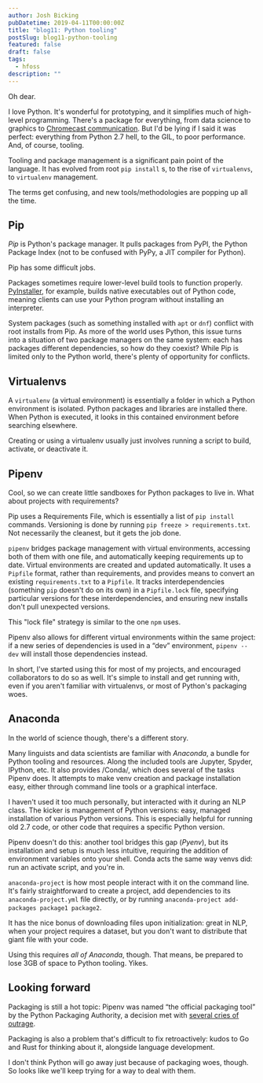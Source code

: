 ```yaml
---
author: Josh Bicking
pubDatetime: 2019-04-11T00:00:00Z
title: "blog11: Python tooling"
postSlug: blog11-python-tooling
featured: false
draft: false
tags:
  - hfoss
description: ""
---
```


Oh dear.

I love Python. It's wonderful for prototyping, and it simplifies much of high-level programming. There's a package for everything, from data science to graphics to [Chromecast communication](https://github.com/balloob/pychromecast). But I'd be lying if I said it was perfect: everything from Python 2.7 hell, to the GIL, to poor performance. And, of course, tooling.

Tooling and package management is a significant pain point of the language. It has evolved from root `pip install` s, to the rise of `virtualenvs`, to `virtualenv` management.

The terms get confusing, and new tools/methodologies are popping up all the time.

## Pip

_Pip_ is Python's package manager. It pulls packages from PyPI, the Python Package Index (not to be confused with PyPy, a JIT compiler for Python).

Pip has some difficult jobs.

Packages sometimes require lower-level build tools to function properly. [PyInstaller](https://www.pyinstaller.org/), for example, builds native executables out of Python code, meaning clients can use your Python program without installing an interpreter.

System packages (such as something installed with `apt` or `dnf`) conflict with root installs from Pip. As more of the world uses Python, this issue turns into a situation of two package managers on the same system: each has packages different dependencies, so how do they coexist? While Pip is limited only to the Python world, there's plenty of opportunity for conflicts.

## Virtualenvs

A `virtualenv` (a virtual environment) is essentially a folder in which a Python environment is isolated. Python packages and libraries are installed there. When Python is executed, it looks in this contained environment before searching elsewhere.

Creating or using a virtualenv usually just involves running a script to build, activate, or deactivate it.

## Pipenv

Cool, so we can create little sandboxes for Python packages to live in. What about projects with requirements?

Pip uses a Requirements File, which is essentially a list of `pip install` commands. Versioning is done by running `pip freeze > requirements.txt`. Not necessarily the cleanest, but it gets the job done.

`pipenv` bridges package management with virtual environments, accessing both of them with one file, and automatically keeping requirements up to date. Virtual environments are created and updated automatically. It uses a `Pipfile` format, rather than requirements, and provides means to convert an existing `requirements.txt` to a `Pipfile`. It tracks interdependencies (something `pip` doesn't do on its own) in a `Pipfile.lock` file, specifying particular versions for these interdependencies, and ensuring new installs don't pull unexpected versions.

This "lock file" strategy is similar to the one `npm` uses.

Pipenv also allows for different virtual environments within the same project: if a new series of dependencies is used in a “dev” environment, `pipenv --dev` will install those dependencies instead.

In short, I've started using this for most of my projects, and encouraged collaborators to do so as well. It's simple to install and get running with, even if you aren't familiar with virtualenvs, or most of Python's packaging woes.

## Anaconda

In the world of science though, there's a different story.

Many linguists and data scientists are familiar with _Anaconda_, a bundle for Python tooling and resources. Along the included tools are Jupyter, Spyder, IPython, etc. It also provides /Conda/, which does several of the tasks Pipenv does. It attempts to make venv creation and package installation easy, either through command line tools or a graphical interface.

I haven't used it too much personally, but interacted with it during an NLP class. The kicker is management of Python versions: easy, managed installation of various Python versions. This is especially helpful for running old 2.7 code, or other code that requires a specific Python version.

Pipenv doesn't do this: another tool bridges this gap (_Pyenv_), but its installation and setup is much less intuitive, requiring the addition of environment variables onto your shell. Conda acts the same way venvs did: run an activate script, and you're in.

`anaconda-project` is how most people interact with it on the command line. It's fairly straightforward to create a project, add dependencies to its `anaconda-project.yml` file directly, or by running `anaconda-project add-packages package1 package2`.

It has the nice bonus of downloading files upon initialization: great in NLP, when your project requires a dataset, but you don't want to distribute that giant file with your code.

Using this requires _all of Anaconda_, though. That means, be prepared to lose 3GB of space to Python tooling. Yikes.

## Looking forward

Packaging is still a hot topic: Pipenv was named “the official packaging tool” by the Python Packaging Authority, a decision met with [several cries of outrage](https://www.reddit.com/r/Python/comments/8jd6aq/why_is_pipenv_the_recommended_packaging_tool_by/).

Packaging is also a problem that's difficult to fix retroactively: kudos to Go and Rust for thinking about it, alongside language development.

I don't think Python will go away just because of packaging woes, though. So looks like we'll keep trying for a way to deal with them.
